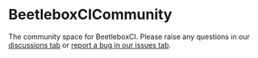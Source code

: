 # BeetleboxCICommunity
The community space for BeetleboxCI. Please raise any questions in our [discussions tab](https://github.com/beetleboxorg/BeetleboxCI-Community/discussions) or [report a bug in our issues tab](https://github.com/beetleboxorg/BeetleboxCI-Community/issues).
